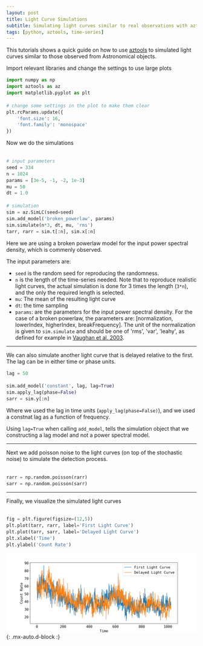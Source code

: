 ```yaml
---
layout: post
title: Light Curve Simulations 
subtitle: Simulating light curves similar to real observations with aztools
tags: [python, aztools, time-series]
---
```


This tutorials shows a quick guide on how to use [aztools](https://zoghbi-a.github.io/aztools) to simulated light curves similar to those observed from Astronomical objects.


Import relevant libraries and change the settings to use large plots

```python
import numpy as np
import aztools as az
import matplotlib.pyplot as plt

# change some settings in the plot to make them clear
plt.rcParams.update({
    'font.size': 16, 
    'font.family': 'monospace'
})
```

Now we do the simulations

```python

# input parameters 
seed = 334
n = 1024
params = [3e-5, -1, -2, 1e-3]
mu = 50
dt = 1.0

# simulation
sim = az.SimLC(seed=seed)
sim.add_model('broken_powerlaw', params)
sim.simulate(n*3, dt, mu, 'rms')
tarr, rarr = sim.t[:n], sim.x[:n]

```

Here we are using a broken powerlaw model for the input power spectral density, which is commenly observed.

The input parameters are:
- `seed` is the random seed for reproducing the randomness. 
- `n` is the length of the time-series needed. Note that to reproduce realistic light curves, the actual simulation is done for 3 times the length (`3*n`), and the only the required length is selected.
- `mu`: The mean of the resulting light curve
- `dt`: the time sampling
- `params`: are the parameters for the input power spectral density. For the case of a broken powerlaw, the parameters are: [normalization, lowerIndex, higherIndex, breakFrequency]. The unit of the normalization is given to `sim.simulate` and should be one of 'rms', 'var', 'leahy', as defined for example in [Vaughan et al. 2003](https://arxiv.org/abs/astro-ph/0307420).

---

We can also simulate another light curve that is delayed relative to the first. The lag can be in either time or phase units.


```python
lag = 50

sim.add_model('constant', lag, lag=True)
sim.apply_lag(phase=False)
sarr = sim.y[:n]

```
Where we used the lag in time units (`apply_lag(phase=False)`), and we used a constnat lag as a function of frequency. 

Using `lag=True` when calling `add_model`, tells the simulation object that we constructing a lag model and not a power spectral model.


---
Next we add poisson noise to the light curves (on top of the stochastic noise) to simulate the detection process.

```python

rarr = np.random.poisson(rarr)
sarr = np.random.poisson(sarr)

```

---

Finally, we visualize the simulated light curves

```python

fig = plt.figure(figsize=(12,5))
plt.plot(tarr, rarr, label='First Light Curve')
plt.plot(tarr, sarr, label='Delayed Light Curve')
plt.xlabel('Time')
plt.ylabel('Count Rate')

```


![Simulated Light Curve](/assets/images/aztools_simulate_lc.png){: .mx-auto.d-block :}

